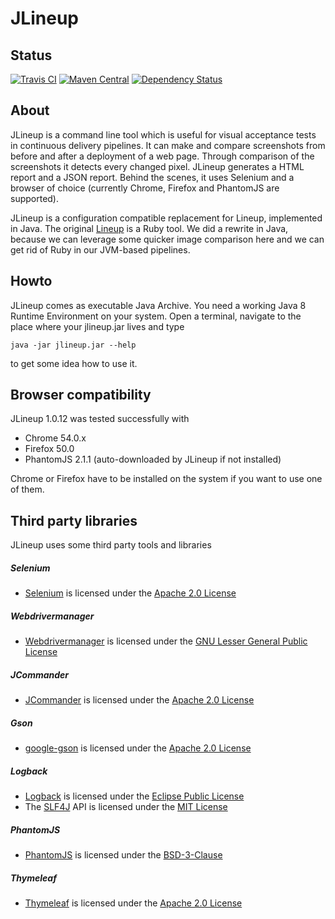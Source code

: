 # JLineup

## Status

[![Travis CI](https://travis-ci.org/otto-de/jlineup.svg?branch=master)](https://travis-ci.org/otto-de/jlineup)
[![Maven Central](https://maven-badges.herokuapp.com/maven-central/de.otto/jlineup/badge.svg)](https://maven-badges.herokuapp.com/maven-central/de.otto/jlineup)
[![Dependency Status](https://www.versioneye.com/user/projects/58175e12d33a712754f2ab3d/badge.svg?style=flat-square)](https://www.versioneye.com/user/projects/58175e12d33a712754f2ab3d)

## About
JLineup is a command line tool which is useful for visual acceptance tests in continuous
delivery pipelines. It can make and compare screenshots from before and after a deployment
of a web page. Through comparison of the screenshots it detects every changed pixel.
JLineup generates a HTML report and a JSON report.
Behind the scenes, it uses Selenium and a browser of choice (currently Chrome, Firefox and
PhantomJS are supported).

JLineup is a configuration compatible replacement
for Lineup, implemented in Java. The original
[Lineup](https://github.com/otto-de/lineup) is
a Ruby tool. We did a rewrite in Java, because we can
leverage some quicker image comparison here and we can
get rid of Ruby in our JVM-based pipelines.

## Howto

JLineup comes as executable Java Archive.
You need a working Java 8 Runtime Environment on your system.
Open a terminal, navigate to the place where your jlineup.jar lives and type

    java -jar jlineup.jar --help
  
to get some idea how to use it.  

## Browser compatibility

JLineup 1.0.12 was tested successfully with

* Chrome 54.0.x
* Firefox 50.0
* PhantomJS 2.1.1 (auto-downloaded by JLineup if not installed)
        
Chrome or Firefox have to be installed on the system if you want to use one of them.

## Third party libraries

JLineup uses some third party tools and libraries

##### Selenium

* [Selenium](http://www.seleniumhq.org/) is licensed under the [Apache 2.0 License](http://www.apache.org/licenses/LICENSE-2.0)

##### Webdrivermanager

* [Webdrivermanager](https://github.com/bonigarcia/webdrivermanager) is licensed under the [GNU Lesser General Public License](https://www.gnu.org/licenses/lgpl-2.1.html)
  
##### JCommander

* [JCommander](http://jcommander.org/) is licensed under the [Apache 2.0 License](http://www.apache.org/licenses/LICENSE-2.0)

##### Gson

* [google-gson](https://github.com/google/gson) is licensed under the [Apache 2.0 License](http://www.apache.org/licenses/LICENSE-2.0) 

##### Logback

* [Logback](http://logback.qos.ch/) is licensed under the [Eclipse Public License](http://www.eclipse.org/legal/epl-v10.html)
* The [SLF4J](http://www.slf4j.org) API is licensed under the [MIT License](http://www.slf4j.org/license.html)

##### PhantomJS

* [PhantomJS](http://phantomjs.org/) is licensed under the [BSD-3-Clause](https://github.com/ariya/phantomjs/blob/master/LICENSE.BSD)

##### Thymeleaf

* [Thymeleaf](http://www.thymeleaf.org/) is licensed under the [Apache 2.0 License](http://www.apache.org/licenses/LICENSE-2.0) 